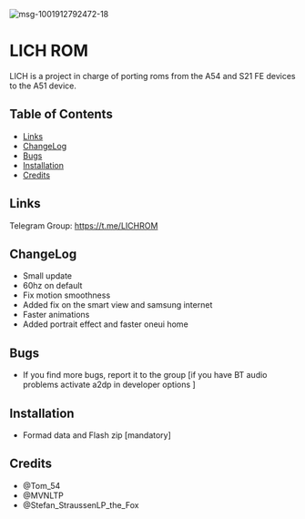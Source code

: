 ![msg-1001912792472-18](https://github.com/TOMMYGUISEPE/LICH-ROM/assets/160074680/ba68ed61-ee8f-4fd5-af5c-0054f72d9ea9)

# LICH ROM
LICH is a project in charge of porting roms from the A54 and S21 FE devices to the A51 device. 

## Table of Contents
- [Links](#links)
- [ChangeLog](#changelog)
- [Bugs](#bugs)
- [Installation](#installation)
- [Credits](#credits)

## Links
Telegram Group: https://t.me/LICHROM

## ChangeLog
- Small update
- 60hz on default
- Fix motion smoothness
- Added fix on the smart view and samsung internet
- Faster animations
- Added portrait effect and faster oneui home

## Bugs
- If you find more bugs, report it to the group [if you have BT audio problems activate a2dp in developer options ]

## Installation
- Formad data and Flash zip [mandatory]

## Credits
- @Tom_54
- @MVNLTP 
- @Stefan_StraussenLP_the_Fox
